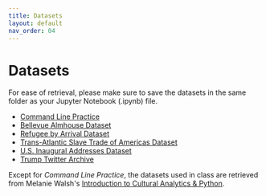 ```yaml
---
title: Datasets
layout: default
nav_order: 04
---
```


# Datasets
For ease of retrieval, please make sure to save the datasets in the same folder as your Jupyter Notebook (.ipynb) file.

- [Command Line Practice](/assets/datasets/cmdline_practice.zip)
- [Bellevue Almhouse Dataset](/assets/datasets/bellevue_almshouse_modified.csv)
- [Refugee by Arrival Dataset](/assets/datasets/refugee-arrivals-by-destination.csv)
- [Trans-Atlantic Slave Trade of Americas Dataset](/assets/datasets/Trans-Atlantic-Slave-Trade_Americas_dup.csv)
- [U.S. Inaugural Addresses Dataset](/assets/datasets/US_Inaugural_Addresses.zip)
- [Trump Twitter Archive](/assets/datasets/Trump-Tweets_2009-2021.csv)

Except for _Command Line Practice_, the datasets used in class are retrieved from Melanie Walsh's [Introduction to Cultural Analytics & Python](https://melaniewalsh.github.io/Intro-Cultural-Analytics/00-Datasets/00-Datasets.html).
